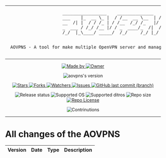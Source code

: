 <!--

#---[Metadata]--------------------------------------------------------------#
#  Filename ~ CHANGLOG.md               [Created: 2022-11-23 |  1:23 - PM]  #
#                                       [Updated: 2023-03-18 |  2:28 - PM]  #
#---[Info]------------------------------------------------------------------#
#  The changelogs of ConvPro Framework                                      #
#  Language ~ Markdown                                                      #
#---[Author]----------------------------------------------------------------#
#  Thomas Pellissier ~ @MyMeepSQL                                           #
#---[Operating System]------------------------------------------------------#
#  Developed for Linux (Arch based)                                         #
#---[License]---------------------------------------------------------------#
#  GNU General Public License v3.0                                          #
#  -------------------------------                                          #
#                                                                           #
#  This program is free software; you can redistribute it and/or modify     #
#  it under the terms of the GNU General Public License as published by     #
#  the Free Software Foundation; either version 2 of the License, or        #
#  (at your option) any later version.                                      #
#                                                                           #
#  This program is distributed in the hope that it will be useful,          #
#  but WITHOUT ANY WARRANTY; without even the implied warranty of           #
#  MERCHANTABILITY or FITNESS FOR A PARTICULAR PURPOSE. See the             #
#  GNU General Public License for more details.                             #
#                                                                           #
#  You should have received a copy of the GNU General Public License along  #
#  with this program; if not, write to the Free Software Foundation, Inc.,  #
#  51 Franklin Street, Fifth Floor, Boston, MA 02110-1301 USA.              #
#---------------------------------------------------------------------------#

-->

---

<pre>
                      _________________    ______________   _________ 
                      ___    |_  __ \_ |  / /__  __ \__  | / /_  ___/
                      __  /| |  / / /_ | / /__  /_/ /_   |/ /_____ \ 
                      _  ___ / /_/ /__ |/ / _  ____/_  /|  / ____/ / 
                      /_/  |_\____/ _____/  /_/     /_/ |_/  /____/
                      

  AOVPNS - A tool for make multiple OpenVPN server and manage existing OpenVPN's client config.

</pre>

---

<!--
Liens à modifier
-->

<!--  [ Authors ] -->
<p align="center">
    <a href="https://github.com/MyMeepSQL">
        <img src="https://img.shields.io/badge/Made%20by-Thomas%20Pellissier%20(MyMeepSQL)-important?style=for-the-badge" alt="Made by">
    </a>
    <a href="https://github.com/PentestSociety">
        <img src="https://img.shields.io/badge/Owner-©%20PSociety™%20(MyMeepSQL)-important?style=for-the-badge" alt="Owner">
    </a>
</p>

<!--  [ Version ] -->
<p align="center">
    <img src="https://img.shields.io/badge/Version-0.0.0.1-success?style=for-the-badge" alt="aovpns's version">
</p>

<!--  [ Informations about this repositorie ] -->
<p align="center">
    <a href="https://github.com/MyMeepSQL/aovpns/stargazers">
        <img src="https://img.shields.io/github/stars/MyMeepSQL/aovpns?style=for-the-badge&color=success" alt="Stars">
    </a>
    <a href="https://github.com/MyMeepSQL/aovpns/network/members">
        <img src="https://img.shields.io/github/forks/MyMeepSQL/aovpns?color=cyan&style=for-the-badge&color=success" alt="Forks">
    </a>
    <a href="https://github.com/MyMeepSQL/aovpns/watchers">
        <img src="https://img.shields.io/github/watchers/MyMeepSQL/aovpns?color=cyan&style=for-the-badge&color=success" alt="Watchers">
    </a>
    <a href="https://github.com/MyMeepSQL/aovpns/issues">
        <img src="https://img.shields.io/github/issues/MyMeepSQL/aovpns?color=success&style=for-the-badge" alt="Issues">
    </a>
    <a href="https://github.com/MyMeepSQL/aovpns/issues">
        <img src="https://img.shields.io/github/last-commit/MyMeepSQL/aovpns/master?color=success&style=for-the-badge" alt="GitHub last commit (branch)">
    </a>

</p>

<!--  [ More informations ] -->
<p align="center">
    <img src="https://img.shields.io/badge/Release%20status-In%20Development-informational?style=for-the-badge" alt="Release status">
    <img src="https://img.shields.io/badge/Supported%20OS-Linux-informational?style=for-the-badge" alt="Supported OS">
    <img src="https://img.shields.io/badge/Supported%20distros-Arch%20&%20Debian%20based-informational?style=for-the-badge" alt="Supported ditros">
    <img src="https://img.shields.io/github/repo-size/MyMeepSQL/aovpns?color=informational&style=for-the-badge" alt="Repo size">
    <a href="https://github.com/MyMeepSQL/aovpns/blob/test_v1/LICENSE">
        <img src="https://img.shields.io/github/license/MyMeepSQL/aovpns?color=informational&style=for-the-badge" alt="Repo License" >
    </a>
</p>

<!--  [ Contribution ] -->
<p align="center">
    <img src="https://img.shields.io/badge/Contributions-Open!-green?style=for-the-badge" alt="Contrinutions">
</p>

---


# All changes of the AOVPNS

| Version | Date | Type | Description |
| ------------- | ------------- |------------- | ------------- |
